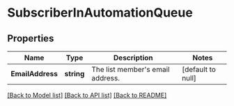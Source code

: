 # SubscriberInAutomationQueue

## Properties
Name | Type | Description | Notes
------------ | ------------- | ------------- | -------------
**EmailAddress** | **string** | The list member&#x27;s email address. | [default to null]

[[Back to Model list]](../README.md#documentation-for-models) [[Back to API list]](../README.md#documentation-for-api-endpoints) [[Back to README]](../README.md)

